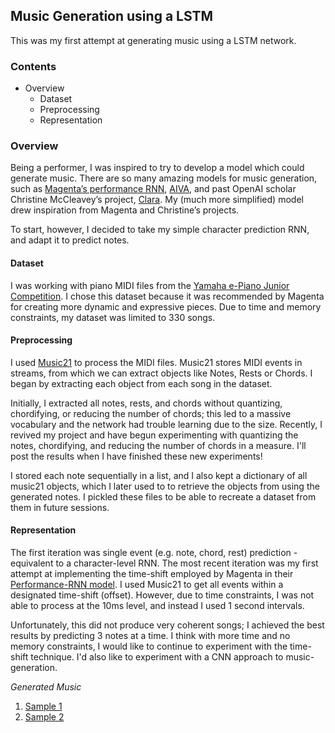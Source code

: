 ## Music Generation using a LSTM 

This was my first attempt at generating music using a LSTM network. 

### Contents

- Overview
  - Dataset
  - Preprocessing
  - Representation

### Overview

Being a performer, I was inspired to try to develop a model which could generate music. There are so many amazing models for music generation, such as [Magenta’s performance RNN](https://magenta.tensorflow.org/performance-rnn), [AIVA](https://www.aiva.ai/), and past OpenAI scholar Christine McCleavey’s project, [Clara](http://christinemcleavey.com/clara-a-neural-net-music-generator/). My (much more simplified) model drew inspiration from Magenta and Christine’s projects.

To start, however, I decided to take my simple character prediction RNN, and adapt it to predict notes. 

#### Dataset

I was working with piano MIDI files from the [Yamaha e-Piano Junior Competition](http://www.piano-e-competition.com/ecompetition/). I chose this dataset because it was recommended by Magenta for creating more dynamic and expressive pieces. Due to time and memory constraints, my dataset was limited to 330 songs. 

#### Preprocessing

I used [Music21](http://web.mit.edu/music21/doc/index.html) to process the MIDI files. Music21 stores MIDI events in streams, from which we can extract objects like Notes, Rests or Chords. I began by extracting each object from each song in the dataset. 

Initially, I extracted all notes, rests, and chords without quantizing, chordifying, or reducing the number of chords; this led to a massive vocabulary and the network had trouble learning due to the size. Recently, I revived my project and have begun experimenting with quantizing the notes, chordifying, and reducing the number of chords in a measure. I'll post the results when I have finished these new experiments!

I stored each note sequentially in a list, and I also kept a dictionary of all music21 objects, which I later used to to retrieve the objects from using the generated notes. I pickled these files to be able to recreate a dataset from them in future sessions.  

#### Representation

The first iteration was single event (e.g. note, chord, rest) prediction - equivalent to a character-level RNN. The most recent iteration was my first attempt at implementing the time-shift employed by Magenta in their [Performance-RNN model](https://magenta.tensorflow.org/performance-rnn). I used Music21 to get all events within a designated time-shift (offset). However, due to time constraints, I was not able to process at the 10ms level, and instead I used 1 second intervals. 

Unfortunately, this did not produce very coherent songs; I achieved the best results by predicting 3 notes at a time. I think with more time and no memory constraints, I would like to continue to experiment with the time-shift technique. I'd also like to experiment with a CNN approach to music-generation. 

_Generated Music_

1. [Sample 1](gen_4_trimmed.m4a)
2. [Sample 2](gen_3_trimmed.m4a)
